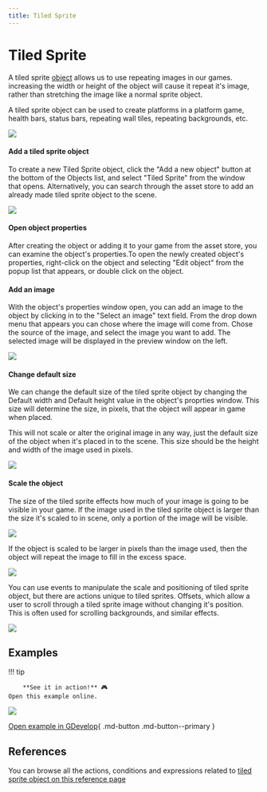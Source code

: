 ```yaml
---
title: Tiled Sprite
---
```

# Tiled Sprite

A tiled sprite [object](/gdevelop5/objects) allows us to use repeating images in our games. increasing the width or height of the object will cause it repeat it's image, rather than stretching the image like a normal sprite object.

A tiled sprite object can be used to create platforms in a platform game, health bars, status bars, repeating wall tiles, repeating backgrounds, etc.

![](/gdevelop5/objects/tiled-sprite-object.png)

####  Add a tiled sprite object

To create a new Tiled Sprite object, click the "Add a new object" button at the bottom of the Objects list, and select  "Tiled Sprite" from the window that opens. Alternatively, you can search through the asset store to add an already made tiled sprite object to the scene.

![](/gdevelop5/objects/AddTiledSprite.png)

####  Open object properties

After creating the object or adding it to your game from the asset store, you can examine the object's properties.To open the newly created object's properties, right-click on the object and selecting "Edit object" from the popup list that appears, or double click on the object.

####  Add an image

With the object's properties window open, you can add an image to the object by clicking in to the "Select an image" text field. From the drop down menu that appears you can chose where the image will come from. Chose the source of the image, and select the image you want to add. The selected image will be displayed in the preview window on the left.

![](/gdevelop5/objects/AddImageToTiledSprite.png)

####  Change default size

We can change the default size of the tiled sprite object by changing the Default width and Default height value in the object's proprties window. This size will determine the size, in pixels, that the object will appear in game when placed.

This will not scale or alter the original image in any way, just the default size of the object when it's placed in to the scene. This size should be the height and width of the image used in pixels.

![](/gdevelop5/objects/ChangeDefaultSizeTiledSprite.png)

####  Scale the object

The size of the tiled sprite effects how much of your image is going to be visible in your game. If the image used in the tiled sprite object is larger than the size it's scaled to in scene, only a portion of the image will be visible.

![](/gdevelop5/objects/tiled-sprite-3232.png)

If the object is scaled to be larger in pixels than the image used, then the object will repeat the image to fill in the excess space.

![](/gdevelop5/objects/tiled-sprite-100100.png)

You can use events to manipulate the scale and positioning of tiled sprite object, but there are actions unique to tiled sprites. Offsets, which allow a user to scroll through a tiled sprite image without changing it's position. This is often used for scrolling backgrounds, and similar effects.

![](/gdevelop5/objects/ChangeOffsetActions.png)

## Examples

!!! tip

        **See it in action!** 🎮
    Open this example online.

[![](/gdevelop5/objects/Examples1PlatformerTiledSprite.png)](https://editor.gdevelop.io/?project=example://old-platformer)

[Open example in GDevelop](https://editor.gdevelop.io/?project=example://old-platformer){ .md-button .md-button--primary }

## References

You can browse all the actions, conditions and expressions related to [tiled sprite object on this reference page](/gdevelop5/all-features/tiled-sprite-object/reference/)